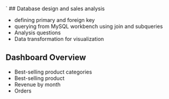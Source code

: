 `  ## Database design and sales analysis
*  defining primary and foreign key
*  querying from MySQL workbench using join and subqueries
*  Analysis questions
*  Data transformation for visualization
   
## Dashboard Overview
* Best-selling product categories
* Best-selling product
* Revenue by month
* Orders 
